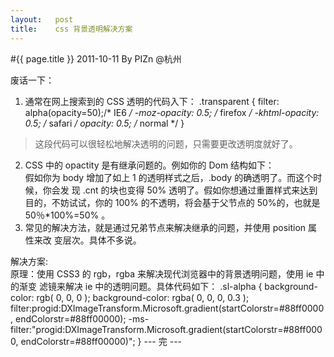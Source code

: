 ```yaml
---
layout:   post
title:    css 背景透明解决方案
---
```

#{{ page.title }}
2011-10-11 By PIZn @杭州

废话一下：    
1.  通常在网上搜索到的 CSS 透明的代码入下：
        .transparent {
            filter: alpha(opacity=50);/* IE6 */
            -moz-opacity: 0.5;        /* firefox */
            -khtml-opacity: 0.5;      /* safari */
            opacity: 0.5;             /* normal */
        }
>这段代码可以很轻松地解决透明的问题，只需要更改透明度就好了。
2.  CSS 中的 opactity 是有继承问题的。例如你的 Dom 结构如下：
        <div class="body">
            <div class="cnt">
            </div>
        </div>
假如你为 body 增加了如上 1 的透明样式之后，.body 的确透明了。而这个时候，你会发
现 .cnt 的块也变得 50% 透明了。假如你想通过重置样式来达到目的，不妨试试，你的
100% 的不透明，将会基于父节点的 50%的，也就是 50％*100%=50% 。
3.   常见的解决方法，就是通过兄弟节点来解决继承的问题，并使用 position 属性来改
变层次。具体不多说。

解决方案:       
原理：使用 CSS3 的 rgb，rgba 来解决现代浏览器中的背景透明问题，使用 ie 中的渐变
滤镜来解决 ie 中的透明问题。具体代码如下：
        .sl-alpha {
            background-color: rgb( 0, 0, 0 );
            background-color: rgba( 0, 0, 0, 0.3 ); 
            filter:progid:DXImageTransform.Microsoft.gradient(startColorstr=#88ff0000, endColorstr=#88ff00000);
            -ms-filter:"progid:DXImageTransform.Microsoft.gradient(startColorstr=#88ff0000, endColorstr=#88ff00000)";
        }
--- 完 ---
